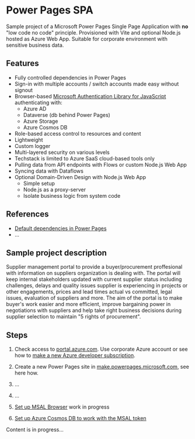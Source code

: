 # Power Pages SPA

Sample project of a Microsoft Power Pages Single Page Application with **no** "low code no code" principle. Provisioned with Vite and optional Node.js hosted as Azure Web App. Suitable for corporate environment with sensitive business data.

## Features
  - Fully controlled dependencies in Power Pages
  - Sign-in with multiple accounts / switch accounts made easy without signout
  - Browser-based [Microsoft Authentication Library for JavaScript](https://github.com/AzureAD/microsoft-authentication-library-for-js/tree/dev/lib/msal-browser) authenticating with:
    - Azure AD
    - Dataverse (db behind Power Pages)
    - Azure Storage
    - Azure Cosmos DB
  - Role-based access control to resources and content
  - Lightweight
  - Custom logger
  - Multi-layered security on various levels
  - Techstack is limited to Azure SaaS cloud-based tools only
  - Pulling data from API endpoints with Flows or custom Node.js Web App
  - Syncing data with Dataflows
  - Optional Domain-Driven Design with Node.js Web App
    - Simple setup
    - Node.js as a proxy-server
    - Isolate business logic from system code

## References
  - [Default dependencies in Power Pages](https://dev.to/andrewelans/login-redirect-in-power-pages-spa-with-hash-and-query-params-4o5)
  - ...
## Sample project description

Supplier management portal to provide a buyer/procurement proffesional with information on suppliers organization is dealing with. The portal will keep internal stakeholders updated with current supplier status including challenges, delays and quality issues supplier is experiencing in projects or other engagements, prices and lead times actual vs committed, legal issues, evaluation of suppliers and more. The aim of the portal is to make buyer's work easier and more efficient, improve bargaining power in negotiations with suppliers and help take right business decisions during supplier selection to maintain "5 rights of procurement".

## Steps

1) Check access to [portal.azure.com](https://portal.azure.com). Use corporate Azure account or see how to [make a new Azure developer subscription](https://dev.to/andrewelans/how-i-enrolled-in-microsoft-365-developer-program-28m6). 
2) Create a new Power Pages site in [make.powerpages.microsoft.com](make.powerpages.microsoft.com), see here how.
3) ...
4) ...

9) [Set up MSAL Browser](https://github.com/AndrewElans/PowerPagesSPA-MSAL-Browser) work in progress
10) [Set up Azure Cosmos DB to work with the MSAL token](https://github.com/AndrewElans/PowerPagesSPA-CosmosDB)

Content is in progress...
